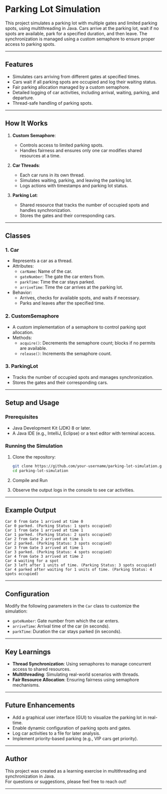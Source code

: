 
# Parking Lot Simulation

This project simulates a parking lot with multiple gates and limited parking spots, using multithreading in Java. Cars arrive at the parking lot, wait if no spots are available, park for a specified duration, and then leave. The synchronization is managed using a custom semaphore to ensure proper access to parking spots.

---

## Features

- Simulates cars arriving from different gates at specified times.
- Cars wait if all parking spots are occupied and log their waiting status.
- Fair parking allocation managed by a custom semaphore.
- Detailed logging of car activities, including arrival, waiting, parking, and departure.
- Thread-safe handling of parking spots.

---

## How It Works

1. **Custom Semaphore**: 
   - Controls access to limited parking spots.
   - Handles fairness and ensures only one car modifies shared resources at a time.

2. **Car Threads**: 
   - Each car runs in its own thread.
   - Simulates waiting, parking, and leaving the parking lot.
   - Logs actions with timestamps and parking lot status.

3. **Parking Lot**: 
   - Shared resource that tracks the number of occupied spots and handles synchronization.
   - Stores the gates and their corresponding cars.

---

## Classes

### 1. **Car**
   - Represents a car as a thread.
   - Attributes:
     - `carName`: Name of the car.
     - `gateNumber`: The gate the car enters from.
     - `parkTime`: Time the car stays parked.
     - `arriveTime`: Time the car arrives at the parking lot.
   - Behavior:
     - Arrives, checks for available spots, and waits if necessary.
     - Parks and leaves after the specified time.

### 2. **CustomSemaphore**
   - A custom implementation of a semaphore to control parking spot allocation.
   - Methods:
     - `acquire()`: Decrements the semaphore count; blocks if no permits are available.
     - `release()`: Increments the semaphore count.

### 3. **ParkingLot**
   - Tracks the number of occupied spots and manages synchronization.
   - Stores the gates and their corresponding cars.

---

## Setup and Usage

### Prerequisites
- Java Development Kit (JDK) 8 or later.
- A Java IDE (e.g., IntelliJ, Eclipse) or a text editor with terminal access.

### Running the Simulation

1. Clone the repository:
   ```bash
   git clone https://github.com/your-username/parking-lot-simulation.git
   cd parking-lot-simulation
   ```

2. Compile and Run

3. Observe the output logs in the console to see car activities.

---

## Example Output

```plaintext
Car 0 from Gate 1 arrived at time 0
Car 0 parked. (Parking Status: 1 spots occupied)
Car 1 from Gate 1 arrived at time 1
Car 1 parked. (Parking Status: 2 spots occupied)
Car 2 from Gate 2 arrived at time 1
Car 2 parked. (Parking Status: 3 spots occupied)
Car 3 from Gate 3 arrived at time 1
Car 3 parked. (Parking Status: 4 spots occupied)
Car 4 from Gate 3 arrived at time 2
Car 4 waiting for a spot
Car 3 left after 1 units of time. (Parking Status: 3 spots occupied)
Car 4 parked after waiting for 1 units of time. (Parking Status: 4 spots occupied)
```

---

## Configuration

Modify the following parameters in the `Car` class to customize the simulation:

- `gateNumber`: Gate number from which the car enters.
- `arriveTime`: Arrival time of the car (in seconds).
- `parkTime`: Duration the car stays parked (in seconds).

---

## Key Learnings

- **Thread Synchronization**: Using semaphores to manage concurrent access to shared resources.
- **Multithreading**: Simulating real-world scenarios with threads.
- **Fair Resource Allocation**: Ensuring fairness using semaphore mechanisms.

---

## Future Enhancements

- Add a graphical user interface (GUI) to visualize the parking lot in real-time.
- Enable dynamic configuration of parking spots and gates.
- Log car activities to a file for later analysis.
- Implement priority-based parking (e.g., VIP cars get priority).

---

## Author

This project was created as a learning exercise in multithreading and synchronization in Java.  
For questions or suggestions, please feel free to reach out!

---
